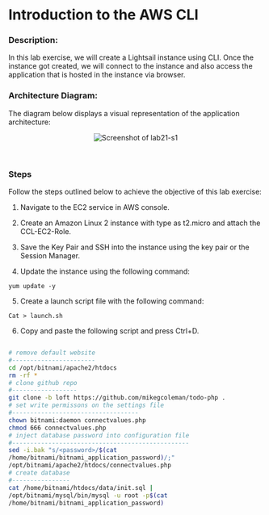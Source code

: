 
# Introduction to the AWS CLI

### Description:

In this lab exercise, we will create a Lightsail instance using CLI. Once the instance got created, we will connect to
the instance and also access the application that is hosted in the instance via browser.

### Architecture Diagram:
The diagram below displays a visual representation of the application architecture:

<p align="center">
  <img src="https://github.com/jatinbunkar/AWS-Clouds/blob/0a22cd068ace1a6760771de0e8b737ca65058fdd/Screenshots/lab21-s1.png" alt="Screenshot of lab21-s1">
</p>

<br>


### Steps
Follow the steps outlined below to achieve the objective of this lab exercise:
1. Navigate to the EC2 service in AWS console.
2. Create an Amazon Linux 2 instance with type as t2.micro and attach the CCL-EC2-Role.
3. Save the Key Pair and SSH into the instance using the key pair or the Session Manager.


4. Update the instance using the following command:

```
yum update -y
```


5. Create a launch script file with the following command:

```
Cat > launch.sh
```

6. Copy and paste the following script and press Ctrl+D.

```bash

# remove default website
#-----------------------
cd /opt/bitnami/apache2/htdocs
rm -rf *
# clone github repo
#------------------
git clone -b loft https://github.com/mikegcoleman/todo-php .
# set write permissons on the settings file
#-----------------------------------
chown bitnami:daemon connectvalues.php
chmod 666 connectvalues.php
# inject database password into configuration file
#-------------------------------------------------
sed -i.bak "s/<password>/$(cat
/home/bitnami/bitnami_application_password)/;"
/opt/bitnami/apache2/htdocs/connectvalues.php
# create database
#----------------
cat /home/bitnami/htdocs/data/init.sql |
/opt/bitnami/mysql/bin/mysql -u root -p$(cat
/home/bitnami/bitnami_application_password)

```


